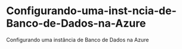 # Configurando-uma-inst-ncia-de-Banco-de-Dados-na-Azure
Configurando uma instância de Banco de Dados na Azure
